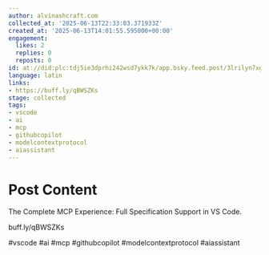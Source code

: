 ```yaml
---
author: alvinashcraft.com
collected_at: '2025-06-13T22:33:03.371933Z'
created_at: '2025-06-13T14:01:55.595000+00:00'
engagement:
  likes: 2
  replies: 0
  reposts: 0
id: at://did:plc:tdj5ie3dprhi242wsd7ykk7k/app.bsky.feed.post/3lrilyn7xga2j
language: latin
links:
- https://buff.ly/qBWSZKs
stage: collected
tags:
- vscode
- ai
- mcp
- githubcopilot
- modelcontextprotocol
- aiassistant
---
```


# Post Content

The Complete MCP Experience: Full Specification Support in VS Code.

buff.ly/qBWSZKs 

#vscode #ai #mcp #githubcopilot #modelcontextprotocol #aiassistant